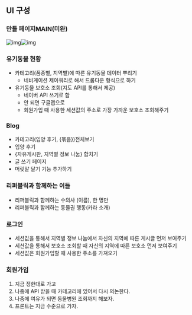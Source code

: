 ## UI 구성

### 만들 페이지MAIN(미완)

![img](https://lh5.googleusercontent.com/xQ4XeCprJ7eBMOBq2eNmq_n5iFK35i1sz_ZVVQOOzR8RkAEVjFIbTzZZhQkLECSt4dufjtEehKuLil-0rs34_lF7lcIWYdWZcC6AVGYEwOj5MendOyO17PcMbpkmJyLw9xbNJZjx)![img](https://lh5.googleusercontent.com/tidU6O6Q_HYKB4T0eWpEn_HBeLsmSe2Z0oABoPsVrGns_vpRsrWSvdtMyrAgeM01h5uFPdyBpM6Vh4SVu7q8uRH7-B9TqLdhF5W41G-BqNRkj6BpmuZWp8iTvcsGFeEHHk4Uq_Dj)

### 유기동물 현황

- 카테고리(품종별, 지역별)에 따른 유기동물 데이터 뿌리기
  - 네비게이션 제이쿼리로 해서 드롭다운 형식으로 하기
- 유기동물 보호소 조회(지도 API를 통해서 제공)
  - 네이버 API 쓰기로 함
  - 안 되면 구글맵으로
  - 회원가입 때 사용한 세션값의 주소로 가장 가까운 보호소 조회해주기

### Blog

- 카테고리(입양 후기, {묶음})전체보기
- 입양 후기
- {자유게시판, 지역별 정보 나눔} 합치기
- 글 쓰기 페이지
- 머릿말 달기 기능 추가하기 

### 리퍼블릭과 함께하는 이들

- 리퍼블릭과 함께하는 수의사 (이름), 한 명만
- 리퍼블릭과 함께하는 동물권 행동(카라 소개)

### 로그인

- 세션값을 통해서 지역별 정보 나눔에서 자신의 지역에 따른 게시글 먼저 보여주기
- 세션값을 통해서 보호소 조회할 때 자신의 지역에 따른 보호소 먼저 보여주기
- 세션값은 회원가입할 때 사용한 주소를 가져오기

### 회원가입



1. 지금 정한대로 가고
2. 나중에 API 받을 때 카테고리에 있어서 다시 의논한다.
3. 나중에 여유가 되면 동물병원 조회까지 해보자.
4. 프론트는 지금 수준으로 가자.
